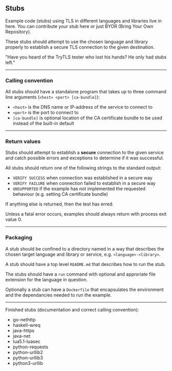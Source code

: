 ## Stubs

Example code (stubs) using TLS in different languages and libraries live in here.
You can contribute your stub here or just BYOR (Bring Your Own Repository).

These stubs should attempt to use the chosen language and library
properly to establish a secure TLS connection to the given destination.

"Have you heard of the TryTLS tester who lost his hands? He only had stubs left."

---

### Calling convention

All stubs should have a standalone program that takes up to three command
line arguments (`<host> <port> [ca-bundle]`):

 * `<host>` is the DNS name or IP-address of the service to connect to
 * `<port>` is the port to connect to
 * `[ca-bundle]` is optional location of the CA certificate bundle to be used
 instead of the built-in default

---

### Return values

Stubs should attempt to establish a **secure** connection to the given
service and catch possible errors and exceptions to determine if it was successful.

All stubs should return one of the following strings to the standard output:

 * `VERIFY SUCCESS` when connection was established in a secure way
 * `VERIFY FAILURE` when connection failed to establish in a secure way
 * `UNSUPPORTED` if the example has not implemented the requested behaviour (e.g. setting
   CA certificate bundle)

If anything else is returned, then the test has erred.

Unless a fatal error occurs, examples should always return with process exit value 0.

---

### Packaging

A stub should be confined to a directory named in a way that describes the
chosen target language and library or service, e.g. `<language>-<library>`.

A stub should have a top level `README.md` that describes how to run the stub.

The stubs should have a `run` command with optional and approriate file
extension for the language in question.

Optionally a stub can have a `Dockerfile` that encapsulates the environment
and the dependancies needed to run the example.

---

Finished stubs (documentation and correct calling convention):
* go-nethttp
* haskell-wreq
* java-https
* java-net
* lua5.1-luasec
* python-requests
* python-urllib2
* python-urllib3
* python3-urllib
